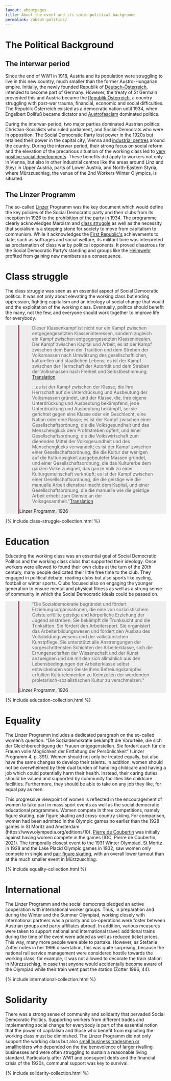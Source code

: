 ```yaml
---
layout: aboutpages
title: About the event and its socio-political background
permalink: /about-politics/
---
```

<h1>The Political Background</h1>
<div class="information">
<h2>The interwar period</h2>
<p>Since the end of WW1 in 1918, Austria and its population were struggling to live in this new country, much smaller than the former Austro-Hungarian empire. Initially, the newly founded Republik of <a href="#" class="translation" data-toggle="tooltip" title="German-Austria">Deutsch-Österreich</a>, intended to become part of Germany. However, the treaty of St Germain prevented this and Austria became the <a href="#" class="translation" data-toggle="tooltip" title="Republic of Austria">Republik Österreich</a>, a country struggling with post-war trauma, financial, economic and social difficulties. The Republik Österreich existed as a democratic nation until 1934, when Engelbert Dollfuß became dictator and <a href="#" class="link-info" data-toggle="tooltip" title="Austrofascism is an autoritarian, fascist, and corporatist regime that advocates Austrian nationalism, independence from Germany and Catholicism.">Austrofascism</a> dominated politics.</p>
<p>During the interwar-period, two major parties dominated Austrian politics: Christian-Socialists who ruled parliament, and Social-Democrats who were in opposition. The Social Democratic Party lost power in the 1920s but retained their power in the capital city, Vienna and <a href="#" class="link-info" data-toggle="tooltip" title="Steyr (Upper Austria), Linz (Upper Austria), Mürzzuschlag (Styria), etc.">industrial centres</a> around the country. During the interwar period, their strong focus on social reform and the elevation of the precarious situation of the working class led to <a href="#" class="link-info" data-toggle="tooltip" title="Following their reforms, workers gained more rights in the work place like sick leave, holiday benefits, childcare benefits, and the 8-hour working day.">very positive social developments</a>. These benefits did apply to workers not only in Vienna, but also in other industrial centres like the areas around Linz and Steyr in Upper Austria, parts of Lower Austria, and North-Eastern Styria, where Mürzzuschlag, the venue of the 2nd Workers Winter Olympics, is situated.</p>
<h2>The Linzer Programm</h2>
<p>The so-called <a href="#" class="link-info" data-toggle="tooltip" title="Linz is a town in Upper Austria">Linzer</a> Programm was the key document which would define the key policies of the Social Democratic party and their clubs from its inception in 1926 to the <a href="#" class="link-info" data-toggle="tooltip" title="Dollfuß prohibited all parties when he came to power.">prohibition of the party in 1934</a>. The programme clearly acknowledges Marxism and <a href="#" class="link-info" data-toggle="tooltip" title="The working class was supressed by the upper class">class struggle</a> as well as the necessity that socialism is a stepping stone for society to move from capitalism to communism. While it acknowledges the <a href="#" class="link-info" data-toggle="tooltip" title="Another name for the Republik of Austria between 1919 and 1934">First Republic's</a> achievements to date, such as suffrages and social welfare, its militant tone was interpreted as proclamation of class war by political opponents. It proved disastrous for the Social Democratic Party’s standing and groups like the <a href="#" class="link-info" data-toggle="tooltip" title="The Heimwehr was the Christian Socialist Party’s paramilitary wing">Heimwehr</a> profited from gaining new members as a consequence.</p></div>
<div class="information">
<h1 class="category-title"> Class struggle </h1>
<p>The class struggle was seen as an essential aspect of Social Democratic politics. It was not only about elevating the working class but ending oppression, fighting capitalism and an ideology of social change that would end the exploitation of the working class. Eventually, politics should benefit the many, not the few, and everyone should work together to improve life for everybody.</p>
    <section class="vh-30" style="background-color: #eee;">
      <div class="container py-sm-5 h-40">
        <div class="row d-flex align-items-center h-20">
          <div class="col col-md-12 mb-3 mb-md-1" id="style3">
            <figure class="bg-white p-3 rounded" style="border-left: .25rem solid #a34e78;">
              <blockquote class="blockquote pb-2">
                <p class="inlinequote">Dieser Klassenkampf ist nicht nur ein Kampf zwischen entgegengesetzten Klasseninteressen, sondern zugleich ein Kampf zwischen entgegengesetzten Klassenidealen. Der Kampf zwischen Kapital und Arbeit, es ist der Kampf zwischen dem Bann der Tradition und dem Streben der Volksmassen nach Umwälzung des gesellschaftlichen, kulturellen und staatlichen Lebens; es ist der Kampf zwischen der Herrschaft der Autorität und dem Streben der Volksmassen nach Freiheit und Selbstbestimmung;<a href="#" class="translation" data-toggle="tooltip" title="This class struggle is not only a struggle between opposing class interests, but at the same time a struggle between opposing class ideals. The struggle between capital and labour, it is the struggle between the spell of tradition and the striving of the popular masses for the transformation of social, cultural and state life; it is the struggle between the rule of authority and the aspiration of the popular masses for freedom and self-determination; it is the struggle between the class, which bases its rule on the oppression and exploitation of the masses of the people, and the class which, fighting its own oppression and exploitation, fights all oppression and exploitation, whether directed against a class or a gender, a nation or a race"> Translation </a></p><p>...es ist der Kampf zwischen der Klasse, die ihre Herrschaft auf die Unterdrückung und Ausbeutung der Volksmassen gründet, und der Klasse, die, ihre eigene Unterdrückung und Ausbeutung bekämpfend, jede Unterdrückung und Ausbeutung bekämpft, sei sie gerichtet gegen eine Klasse oder ein Geschlecht, eine Nation oder eine Rasse; es ist der Kampf zwischen einer Gesellschaftsordnung, die die Volksgesundheit und das Menschenglück dem Profitstreben opfert, und einer Gesellschaftsordnung, die die Volkswirtschaft zum dienenden Mittel der Volksgesundheit und des Menschenglücks verwandelt; es ist der Kampf zwischen einer Gesellschaftsordnung, die die Kultur der wenigen auf die Kulturlosigkeit ausgebeuteter Massen gründet, und einer Gesellschaftsordnung, die das Kulturerbe dem ganzen Volke zueignet, das ganze Volk zu einer Kulturgemeinschaft verknüpft; es ist der Kampf zwischen einer Gesellschaftsordnung, die die geistige wie die manuelle Arbeit dienstbar macht dem Kapital, und einer Gesellschaftsordnung, die die manuelle wie die geistige Arbeit erhebt zum Dienste an der Volksgesamtheit."<a href="#" class="translation" data-toggle="tooltip" title="...it is the struggle between the class, which bases its rule on the oppression and exploitation of the masses of the people, and the class which, fighting its own oppression and exploitation, fights all oppression and exploitation, whether directed against a class or a gender, a nation or a race; it is the struggle between a social order that sacrifices public health and happiness for profit and a social order that transforms the national economy into the servant means of public health and human happiness; it is the struggle between a social order that bases the culture of the few masses exploited on the lack of culture and a social order that appropriates cultural heritage to the whole people, links the whole people into a cultural community; it is the struggle between a social order that makes intellectual and manual labor sub service to capital, and a social order that elevates manual and spiritual labor to serve the people's population.">Translation</a></p>
              </blockquote>
              <figcaption class="blockquote-footer mb-0 font-italic">
                <span class="source">Linzer Programm</span>, 1926
              </figcaption>
            </figure>
          </div>
        </div>
      </div>
    </section>
<!-- The following includes links to the articles in the respective category from each pathway-->
<div class="abstract-listing">{% include class-struggle-collection.html %}</div>

<div class="information">
<h1 class="category-title"> Education </h1>
<p>Educating the working class was an essential goal of Social Democratic Politics and the working class clubs that supported their ideology. Once workers were allowed to found their own clubs at the turn of the 20th century, many people dedicated their little free time to the club. They engaged in political debate, reading clubs but also sports like cycling, football or winter sports. Clubs focused also on engaging the younger generation to ensure mental and physical fitness as well as a strong sense of community in which the Social Democratic ideals could be passed on.</p>
    <section class="vh-30" style="background-color: #eee;">
      <div class="container py-sm-5 h-40">
        <div class="row d-flex align-items-center h-20">
          <div class="col col-md-12 mb-3 mb-md-1" id="style3">
            <figure class="bg-white p-3 rounded" style="border-left: .25rem solid #a34e78;">
              <blockquote class="blockquote pb-2">
                <p class="inlinequote"><span data-toggle="tooltip" title="Social democracy establishes and promotes educational organizations that strive for a spiritual and physical education of the youth filled with a socialist spirit. She fights drunkenness and drinking habits. It promotes workers' sport. It organises the workers' education system and promotes the expansion of popular education and the cultivation of art. It supports all the efforts of the most advanced layers of the working class to appropriate the achievements of science and art and to merge them with the cultural elements gradually developing from the living conditions of the working class itself, filled with the spirit of its liberation struggle, into the germ cells of the becoming proletarian socialist culture.">“Die Sozialdemokratie</span> begründet und fördert <span class="emphasis">Erziehungsorganisationen</span>, die eine von sozialistischem Geiste erfüllte geistige und körperliche Erziehung der Jugend anstreben. Sie bekämpft die <span class="emphasis">Trunksucht</span> und die Trinksitten. Sie fördert den <span class="emphasis">Arbeitersport</span>. Sie organisiert das <span class="emphasis">Arbeiterbildungswesen</span> und fördert den Ausbau des <span class="emphasis">Volksbildungswesens</span> und der volkstümlichen Kunstpflege. Sie unterstützt alle Anstrengungen der vorgeschrittensten Schichten der Arbeiterklasse, sich die Errungenschaften der Wissenschaft und der Kunst anzueignen und sie mit den sich allmählich aus den Lebensbedingungen der Arbeiterklasse selbst entwickelnden vom Geiste ihres Befreiungskampfes erfüllten Kulturelementen zu Keimzellen der werdenden proletarisch-sozialistischen Kultur zu verschmelzen.“</p>
              </blockquote>
              <figcaption class="blockquote-footer mb-0 font-italic">
                <span class="source">Linzer Programm</span>, 1926
              </figcaption>
            </figure>
          </div>
        </div>
      </div>
    </section>
<!-- The following includes links to the articles in the respective category from each pathway-->
<div class="abstract-listing">{% include education-collection.html %}</div>

<div class="information">
<h1 class="category-title"> Equality </h1>
<p>The Linzer Programm includes a dedicated paragraph on the so-called women’s question. “Die Sozialdemokratie bekämpft die Vorurteile, die sich der Gleichberechtigung der Frauen entgegenstellen. Sie fordert auch für die Frauen volle Möglichkeit der Entfaltung der Persönlichkeit“ (Linzer Programm 4, p. 391). Women should not only be treated equally, but also have the same changes to develop their talents.  In addition, women should not be overwhelmed by their dual burden of handling childcare and having a job which could potentially harm their health. Instead, their caring duties should be valued and supported by community facilities like childcare facilities. Furthermore, they should be able to take on any job they like, for equal pay as men.</p>
<p>This progressive viewpoint of women is reflected in the encouragement of women to take part in mass sport events as well as the social democratic educational programmes. Women compete in three competitions, namely figure skating, pair figure skating and cross-country skiing. For comparison, women had been admitted in the Olympic games no earlier than the 1928 games in St Moritz and Amsterdam <span class="emphasis">(https://www.olympedia.org/editions/10)</span>. <a href="#" class="link-info" data-toggle="tooltip" title="founder of the modern Olympic Games">Pierre de Coubertin</a> was initially against having women compete in the games <span class="emphasis">(IOC, Pierre de Coubertin, 2021)</span>. The temporally closest event to the 1931 Winter Olympiad, St Moritz in 1928 and the Lake Placid Olympic games in 1932, saw women only compete in single and <a href="#" class="link-info" data-toggle="tooltip" title="Women’s speed skating was demonstrated in St Moritz but it would not become part of the official competition until 1960">pair figure skating</a>, with an overall lower turnout than at the much smaller event in Mürzzuschlag.</p>
<!-- The following includes links to the articles in the respective category from each pathway-->
<div class="abstract-listing">{% include equality-collection.html %}</div>
<div class="information">
<h1 class="category-title"> International </h1>
<p>The Linzer Programm and the social democrats pledged an active cooperation with international worker groups. Thus, in preparation and during the Winter and the Summer Olympiad, working closely with international partners was a priority and co-operations were foster between Austrian groups and party affiliates abroad. In addition, various measures were taken to support national and international travel: additional trains during the time of the event were added as well as reduced ticket prices. This way, many more people were able to partake. However, as Stefanie Zotter notes in her 1996 dissertation, this was quite surprising, because the national rail service management were considered hostile towards the working class; for example, it was not allowed to decorate the train station in Mürzzuschlag, in case that anyone would accidentally become aware of the Olympiad while their train went past the station <span class="emphasis">(Zotter 1996, 44)</span>.</p></div>
<!-- The following includes links to the articles in the respective category from each pathway-->
<div class="abstract-listing">{% include international-collection.html %}</div>
<div class="information">
<h1 class="category-title"> Solidarity </h1>
<p>There was a strong sense of community and solidarity that pervaded Social Democratic Politics. Supporting workers from different trades and implementing social change for everybody is part of the essential notion that the power of capitalism and those who benefit from exploiting the working class must be diminished. The Linzer Programm did not only support the working class but also <a href="#" class="link-info" data-toggle="tooltip" title="The social democrats believed that only joint forces could reduce the bourgeoise' power">small business tradesmen or smallholders</a> who depended on the the benevolence of larger rivalling businesses and were often struggling to sustain a reasonable living standard. Particularly after WW1 and consquent debts and the financial crisis of the 1920s, communal support was key to survival.</p></div>
<div class="abstract-listing">{% include solidarity-collection.html %}</div>
